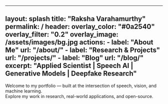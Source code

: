 
---
layout: splash
title: "Raksha Varahamurthy"
permalink: /
header:
  overlay_color: "#0a2540"
  overlay_filter: "0.2"
  overlay_image: /assets/images/bg.jpg
  actions:
    - label: "About Me"
      url: "/about/"
    - label: "Research & Projects"
      url: "/projects/"
    - label: "Blog"
      url: "/blog/"
excerpt: "Applied Scientist | Speech AI | Generative Models | Deepfake Research"
---

Welcome to my portfolio — built at the intersection of speech, vision, and machine learning.  
Explore my work in research, real-world applications, and open-source.
